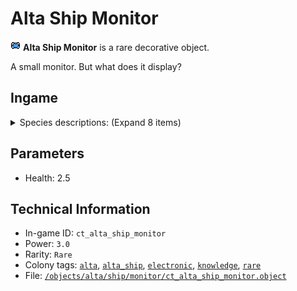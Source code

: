 # Alta Ship Monitor

<img src="https://raw.githubusercontent.com/Ceterai/Enternia/main/objects/alta/ship/monitor/icon.png" alt="Alta Ship Monitor icon" loading="lazy" height=16px width="auto" /> **Alta Ship Monitor** is a rare decorative object.

A small monitor. But what does it display?

## Ingame

<details markdown="1"><summary>Species descriptions: (Expand 8 items)</summary>

- Alta: A small monitor that only accepts encrypted connections. Airtight so can work in any environment.
- Apex: I can't read this.
- Avian: It's impossible to make out the text on this screen.
- Floran: Floran doesn't know what thisss screen says.
- Glitch: Frustrated. I cannot make out what is written on this monitor.
- Human: This monitor doesn't have the greatest picture quality.
- Hylotl: The information displayed here is difficult to make out.
- Novakid: Hard to see what's written on here. Hope it ain't somethin' important.

</details>

## Parameters

- Health: 2.5

## Technical Information

- In-game ID: `ct_alta_ship_monitor`
- Power: `3.0`
- Rarity: `Rare`
- Colony tags: [`alta`](https://ceterai.github.io/MyEnternia/Wiki/Tags/Alta), [`alta_ship`](https://ceterai.github.io/MyEnternia/Wiki/Tags/AltaShip), [`electronic`](https://ceterai.github.io/MyEnternia/Wiki/Tags/Electronic), [`knowledge`](https://ceterai.github.io/MyEnternia/Wiki/Tags/Knowledge), [`rare`](https://ceterai.github.io/MyEnternia/Wiki/Tags/Rare)
- File: [`/objects/alta/ship/monitor/ct_alta_ship_monitor.object`](https://github.com/Ceterai/Enternia/blob/main/objects/alta/ship/monitor/ct_alta_ship_monitor.object)
